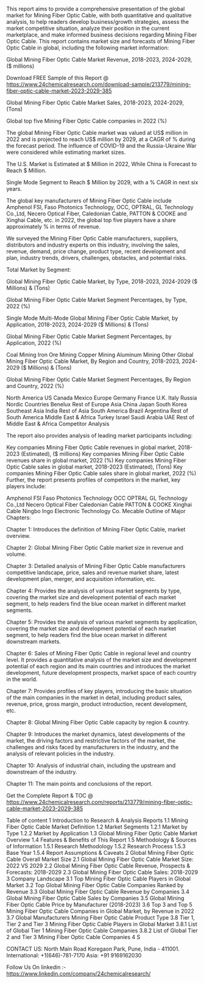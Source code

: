 This report aims to provide a comprehensive presentation of the global market for Mining Fiber Optic Cable, with both quantitative and qualitative analysis, to help readers develop business/growth strategies, assess the market competitive situation, analyze their position in the current marketplace, and make informed business decisions regarding Mining Fiber Optic Cable. This report contains market size and forecasts of Mining Fiber Optic Cable in global, including the following market information:

Global Mining Fiber Optic Cable Market Revenue, 2018-2023, 2024-2029, ($ millions)

Download FREE Sample of this Report @ https://www.24chemicalresearch.com/download-sample/213779/mining-fiber-optic-cable-market-2023-2029-385

Global Mining Fiber Optic Cable Market Sales, 2018-2023, 2024-2029, (Tons)

Global top five Mining Fiber Optic Cable companies in 2022 (%)

The global Mining Fiber Optic Cable market was valued at US$ million in 2022 and is projected to reach US$ million by 2029, at a CAGR of % during the forecast period. The influence of COVID-19 and the Russia-Ukraine War were considered while estimating market sizes.

The U.S. Market is Estimated at $ Million in 2022, While China is Forecast to Reach $ Million.

Single Mode Segment to Reach $ Million by 2029, with a % CAGR in next six years.

The global key manufacturers of Mining Fiber Optic Cable include Amphenol FSI, Faso Photonics Technology, OCC, OPTRAL, GL Technology Co.,Ltd, Necero Optical Fiber, Caledonian Cable, PATTON & COOKE and Xinghai Cable, etc. in 2022, the global top five players have a share approximately % in terms of revenue.

We surveyed the Mining Fiber Optic Cable manufacturers, suppliers, distributors and industry experts on this industry, involving the sales, revenue, demand, price change, product type, recent development and plan, industry trends, drivers, challenges, obstacles, and potential risks.

Total Market by Segment:

Global Mining Fiber Optic Cable Market, by Type, 2018-2023, 2024-2029 ($ Millions) & (Tons)

Global Mining Fiber Optic Cable Market Segment Percentages, by Type, 2022 (%)

Single Mode
Multi-Mode
Global Mining Fiber Optic Cable Market, by Application, 2018-2023, 2024-2029 ($ Millions) & (Tons)

Global Mining Fiber Optic Cable Market Segment Percentages, by Application, 2022 (%)

Coal Mining
Iron Ore Mining
Copper Mining
Aluminum Mining
Other
Global Mining Fiber Optic Cable Market, By Region and Country, 2018-2023, 2024-2029 ($ Millions) & (Tons)

Global Mining Fiber Optic Cable Market Segment Percentages, By Region and Country, 2022 (%)

North America
US
Canada
Mexico
Europe
Germany
France
U.K.
Italy
Russia
Nordic Countries
Benelux
Rest of Europe
Asia
China
Japan
South Korea
Southeast Asia
India
Rest of Asia
South America
Brazil
Argentina
Rest of South America
Middle East & Africa
Turkey
Israel
Saudi Arabia
UAE
Rest of Middle East & Africa
Competitor Analysis

The report also provides analysis of leading market participants including:

Key companies Mining Fiber Optic Cable revenues in global market, 2018-2023 (Estimated), ($ millions)
Key companies Mining Fiber Optic Cable revenues share in global market, 2022 (%)
Key companies Mining Fiber Optic Cable sales in global market, 2018-2023 (Estimated), (Tons)
Key companies Mining Fiber Optic Cable sales share in global market, 2022 (%)
Further, the report presents profiles of competitors in the market, key players include:

Amphenol FSI
Faso Photonics Technology
OCC
OPTRAL
GL Technology Co.,Ltd
Necero Optical Fiber
Caledonian Cable
PATTON & COOKE
Xinghai Cable
Ningbo Ingo Electronic Technology Co.
Mecable
Outline of Major Chapters:

Chapter 1: Introduces the definition of Mining Fiber Optic Cable, market overview.

Chapter 2: Global Mining Fiber Optic Cable market size in revenue and volume.

Chapter 3: Detailed analysis of Mining Fiber Optic Cable manufacturers competitive landscape, price, sales and revenue market share, latest development plan, merger, and acquisition information, etc.

Chapter 4: Provides the analysis of various market segments by type, covering the market size and development potential of each market segment, to help readers find the blue ocean market in different market segments.

Chapter 5: Provides the analysis of various market segments by application, covering the market size and development potential of each market segment, to help readers find the blue ocean market in different downstream markets.

Chapter 6: Sales of Mining Fiber Optic Cable in regional level and country level. It provides a quantitative analysis of the market size and development potential of each region and its main countries and introduces the market development, future development prospects, market space of each country in the world.

Chapter 7: Provides profiles of key players, introducing the basic situation of the main companies in the market in detail, including product sales, revenue, price, gross margin, product introduction, recent development, etc.

Chapter 8: Global Mining Fiber Optic Cable capacity by region & country.

Chapter 9: Introduces the market dynamics, latest developments of the market, the driving factors and restrictive factors of the market, the challenges and risks faced by manufacturers in the industry, and the analysis of relevant policies in the industry.

Chapter 10: Analysis of industrial chain, including the upstream and downstream of the industry.

Chapter 11: The main points and conclusions of the report.

Get the Complete Report & TOC @ https://www.24chemicalresearch.com/reports/213779/mining-fiber-optic-cable-market-2023-2029-385

Table of content
1 Introduction to Research & Analysis Reports
1.1 Mining Fiber Optic Cable Market Definition
1.2 Market Segments
1.2.1 Market by Type
1.2.2 Market by Application
1.3 Global Mining Fiber Optic Cable Market Overview
1.4 Features & Benefits of This Report
1.5 Methodology & Sources of Information
1.5.1 Research Methodology
1.5.2 Research Process
1.5.3 Base Year
1.5.4 Report Assumptions & Caveats
2 Global Mining Fiber Optic Cable Overall Market Size
2.1 Global Mining Fiber Optic Cable Market Size: 2022 VS 2029
2.2 Global Mining Fiber Optic Cable Revenue, Prospects & Forecasts: 2018-2029
2.3 Global Mining Fiber Optic Cable Sales: 2018-2029
3 Company Landscape
3.1 Top Mining Fiber Optic Cable Players in Global Market
3.2 Top Global Mining Fiber Optic Cable Companies Ranked by Revenue
3.3 Global Mining Fiber Optic Cable Revenue by Companies
3.4 Global Mining Fiber Optic Cable Sales by Companies
3.5 Global Mining Fiber Optic Cable Price by Manufacturer (2018-2023)
3.6 Top 3 and Top 5 Mining Fiber Optic Cable Companies in Global Market, by Revenue in 2022
3.7 Global Manufacturers Mining Fiber Optic Cable Product Type
3.8 Tier 1, Tier 2 and Tier 3 Mining Fiber Optic Cable Players in Global Market
3.8.1 List of Global Tier 1 Mining Fiber Optic Cable Companies
3.8.2 List of Global Tier 2 and Tier 3 Mining Fiber Optic Cable Companies
4 S

CONTACT US:
North Main Road Koregaon Park, Pune, India - 411001.
International: +1(646)-781-7170
Asia: +91 9169162030

Follow Us On linkedin :- https://www.linkedin.com/company/24chemicalresearch/
